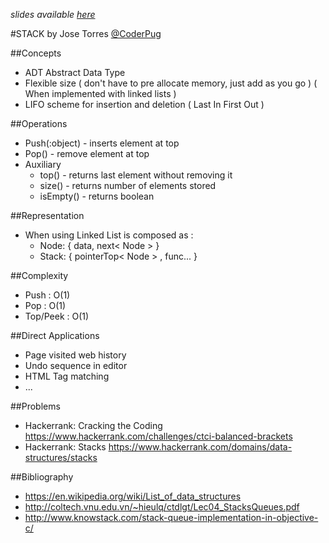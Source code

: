 
_slides available [here](http://htmlpreview.github.io/?https://github.com/Big-O-Lima/Data-Structures/blob/master/Source/Slides/Stack.html)_

#STACK
by Jose Torres [@CoderPug](http://www.github.com/coderpug)

##Concepts
- ADT Abstract Data Type
- Flexible size ( don't have to pre allocate memory, just add as you go ) ( When implemented with linked lists ) 
- LIFO scheme for insertion and deletion ( Last In First Out )

##Operations
- Push(:object) - inserts element at top
- Pop() - remove element at top
- Auxiliary 
  - top() - returns last element without removing it
  - size() - returns number of elements stored
  - isEmpty() - returns boolean

##Representation
- When using Linked List is composed as :
  - Node: { data, next< Node > }
  - Stack: { pointerTop< Node > , func... }

##Complexity
- Push : O(1)
- Pop : O(1)
- Top/Peek : O(1)

##Direct Applications
- Page visited web history
- Undo sequence in editor
- HTML Tag matching
- ...

##Problems

- Hackerrank: Cracking the Coding <https://www.hackerrank.com/challenges/ctci-balanced-brackets>
- Hackerrank: Stacks <https://www.hackerrank.com/domains/data-structures/stacks>

##Bibliography

- <https://en.wikipedia.org/wiki/List_of_data_structures>
- <http://coltech.vnu.edu.vn/~hieulq/ctdlgt/Lec04_StacksQueues.pdf>
- <http://www.knowstack.com/stack-queue-implementation-in-objective-c/>
